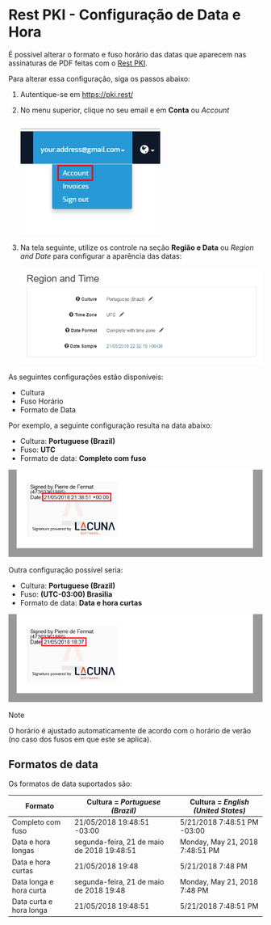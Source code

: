 ﻿# Rest PKI - Configuração de Data e Hora

É possível alterar o formato e fuso horário das datas que aparecem nas assinaturas de PDF feitas com o [Rest PKI](index.md).

Para alterar essa configuração, siga os passos abaixo:

1. Autentique-se em https://pki.rest/
1. No menu superior, clique no seu email e em **Conta** ou *Account*

   ![Image name](../../../images/rest-pki/access-account-settings.png)

1. Na tela seguinte, utilize os controle na seção **Região e Data** ou *Region and Date* para configurar a aparência das datas:

   ![Image name](../../../images/rest-pki/region-and-time.png)

As seguintes configurações estão disponíveis:

* Cultura
* Fuso Horário
* Formato de Data

Por exemplo, a seguinte configuração resulta na data abaixo:

* Cultura: **Portuguese (Brazil)**
* Fuso: **UTC**
* Formato de data: **Completo com fuso**

![Image name](../../../images/rest-pki/pdf-date-utc-long.png)

Outra configuração possível seria:

* Cultura: **Portuguese (Brazil)**
* Fuso: **(UTC-03:00) Brasilia**
* Formato de data: **Data e hora curtas**

![Image name](../../../images/rest-pki/pdf-date-brasilia-short.png)

> [!NOTE]
> O horário é ajustado automaticamente de acordo com o horário de verão (no caso dos fusos em que este se aplica).

## Formatos de data

Os formatos de data suportados são:

Formato                 | Cultura = *Portuguese (Brazil)*            | Cultura = *English (United States)*
----------------------- | ------------------------------------------ | -------------------------------------
Completo com fuso       | 21/05/2018 19:48:51 -03:00                 | 5/21/2018 7:48:51 PM -03:00
Data e hora longas      | segunda-feira, 21 de maio de 2018 19:48:51 | Monday, May 21, 2018 7:48:51 PM
Data e hora curtas      | 21/05/2018 19:48                           | 5/21/2018 7:48 PM
Data longa e hora curta | segunda-feira, 21 de maio de 2018 19:48    | Monday, May 21, 2018 7:48 PM
Data curta e hora longa | 21/05/2018 19:48:51                        | 5/21/2018 7:48:51 PM
